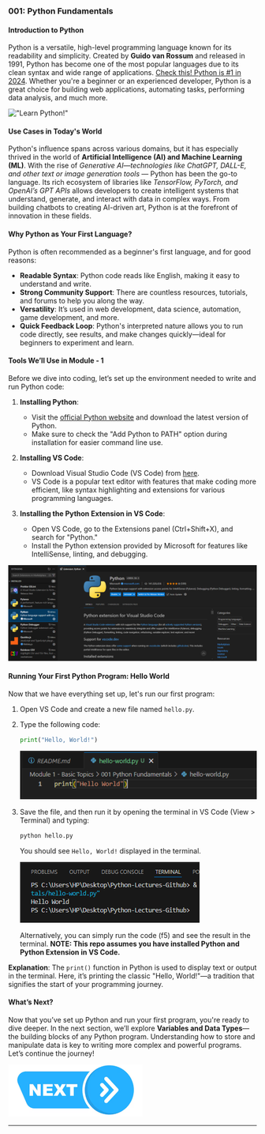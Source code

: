 ### 001: Python Fundamentals

#### Introduction to Python
Python is a versatile, high-level programming language known for its readability and simplicity. Created by **Guido van Rossum** and released in 1991, Python has become one of the most popular languages due to its clean syntax and wide range of applications. [Check this! Python is #1 in 2024](https://zerotomastery.io/blog/best-programming-languages-to-learn/). Whether you're a beginner or an experienced developer, Python is a great choice for building web applications, automating tasks, performing data analysis, and much more.

!["Learn Python!"](https://media.licdn.com/dms/image/D5612AQEzwf8zTmKrtQ/article-cover_image-shrink_720_1280/0/1708336460849?e=2147483647&v=beta&t=YWPU4unU7gQctVjJ5L8h5pZtcJzi0egSSM3Oig4s2HU)

#### Use Cases in Today's World
Python's influence spans across various domains, but it has especially thrived in the world of **Artificial Intelligence (AI) and Machine Learning (ML)**. With the rise of *Generative AI—technologies like ChatGPT, DALL-E, and other text or image generation tools* — Python has been the go-to language. Its rich ecosystem of libraries like *TensorFlow, PyTorch, and OpenAI’s GPT APIs* allows developers to create intelligent systems that understand, generate, and interact with data in complex ways. From building chatbots to creating AI-driven art, Python is at the forefront of innovation in these fields. 

#### Why Python as Your First Language?
Python is often recommended as a beginner's first language, and for good reasons:
- **Readable Syntax**: Python code reads like English, making it easy to understand and write.
- **Strong Community Support**: There are countless resources, tutorials, and forums to help you along the way.
- **Versatility**: It’s used in web development, data science, automation, game development, and more.
- **Quick Feedback Loop**: Python's interpreted nature allows you to run code directly, see results, and make changes quickly—ideal for beginners to experiment and learn.

#### Tools We’ll Use in Module - 1
Before we dive into coding, let’s set up the environment needed to write and run Python code:

1. **Installing Python**:
   - Visit the [official Python website](https://www.python.org/) and download the latest version of Python.
   - Make sure to check the "Add Python to PATH" option during installation for easier command line use.

2. **Installing VS Code**:
   - Download Visual Studio Code (VS Code) from [here](https://code.visualstudio.com/).
   - VS Code is a popular text editor with features that make coding more efficient, like syntax highlighting and extensions for various programming languages.

3. **Installing the Python Extension in VS Code**:
   - Open VS Code, go to the Extensions panel (Ctrl+Shift+X), and search for "Python."
   - Install the Python extension provided by Microsoft for features like IntelliSense, linting, and debugging.

!["Python Extension"](Python-Extension-In-VS-Code.png)

#### Running Your First Python Program: Hello World
Now that we have everything set up, let's run our first program:

1. Open VS Code and create a new file named `hello.py`.
2. Type the following code:
   ```python
   print("Hello, World!")
   ```
   !["Python Code"](Python-Code.png)
   
3. Save the file, and then run it by opening the terminal in VS Code (View > Terminal) and typing:
   ```bash
   python hello.py
   ```
   You should see `Hello, World!` displayed in the terminal.

   !["Python Execution"](Code-Execution.png)

   Alternatively, you can simply run the code (f5) and see the result in the terminal.
   **NOTE: This repo assumes you have installed Python and Python Extension in VS Code.**

**Explanation**: The `print()` function in Python is used to display text or output in the terminal. Here, it’s printing the classic "Hello, World!"—a tradition that signifies the start of your programming journey.

#### What’s Next?
Now that you’ve set up Python and run your first program, you're ready to dive deeper. In the next section, we’ll explore **Variables and Data Types**—the building blocks of any Python program. Understanding how to store and manipulate data is key to writing more complex and powerful programs. Let’s continue the journey!

[![Next Lecture](../../Next.png)](https://github.com/wasiqs-classics/Python-Lectures-Github/tree/master/Module%201%20-%20Basic%20Topics/002%20Variables%20and%20Data%20Types)

---

